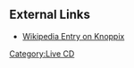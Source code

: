 ## External Links

- [Wikipedia Entry on Knoppix](http://en.wikipedia.org/wiki/Knoppix)

[Category:Live CD](Category:Live_CD "wikilink")